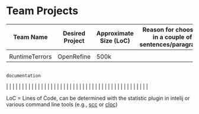 # Team Projects

| Team Name  | Desired Project | Approximate Size (LoC) | Reason for choosing in a couple of sentences/paragraphs |
|------------|-----------------|------------------------|---------------------------------------------------------|
|            |                 |                        |                                                         |
|RuntimeTerrors |  OpenRefine  |       500k     |        | Familiarity with the languages used and adequate |
															  documentation                                                        
|            |                 |                        |                                                         |
|            |                 |                        |                                                         |
|            |                 |                        |                                                         |
|            |                 |                        |                                                         |
|            |                 |                        |                                                         |
|            |                 |                        |                                                         |
|            |                 |                        |                                                         |
|            |                 |                        |                                                         |
|            |                 |                        |                                                         |


LoC = Lines of Code, can be determined with the statistic plugin in intelij or various command line tools (e.g., [scc](https://github.com/boyter/scc) or [cloc](https://github.com/AlDanial/cloc))
